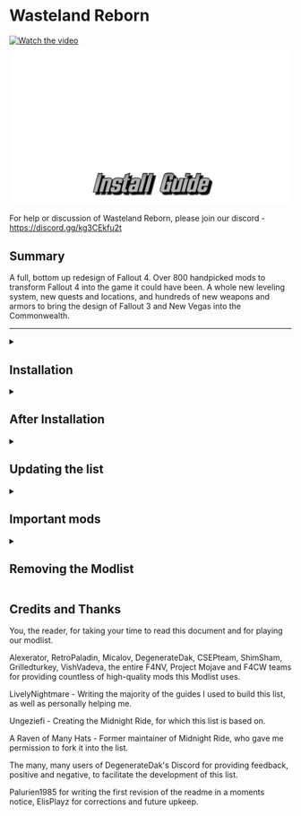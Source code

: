 # Wasteland Reborn
[![Watch the video](https://github.com/Camora0/Wasteland-Reborn/blob/main/WastelandRebornImage2.webp)](https://youtu.be/0KgNWB_znx0)
[![Install guide](https://github.com/Camora0/Wasteland-Reborn/blob/main/WastelandRebornImage3.png)](https://youtu.be/NccDkn4NZFU)

For help or discussion of Wasteland Reborn, please join our discord - https://discord.gg/kg3CEkfu2t

## Summary

A full, bottom up redesign of Fallout 4. Over 800 handpicked mods to transform Fallout 4 into the game it could have been. A whole new leveling system, new quests and locations, and hundreds of new weapons and armors to bring the design of Fallout 3 and New Vegas into the Commonwealth. 

---

<details>
<summary><h2>Installation</h2></summary>

### Pre-Installation

Do note that you MUST use ***FULL (ALL DLC, except high-res textures) LATEST*** Steam version of Fallout 4 because we've said so. Not up for debates.

These steps are only needed if you are installing Wasteland Reborn for the first time.

#### Microsoft Visual C++ Redistributable Package

You most likely already have this installed. The package is required for MO2, and you can download it from [Microsoft](https://support.microsoft.com/en-us/help/2977003/the-latest-supported-visual-c-downloads). Download the x64 version under "Visual Studio 2015, 2017 and 2019". [Direct link](https://aka.ms/vs/16/release/vc_redist.x64.exe) if the other link doesn't work.

#### Turn off Steam updates

To turn off Steam automatically updating the game for you, head over to the Properties window, navigate to the _Updates_ tab and change _Automatic updates_ to _Only update this game when I launch it_.

**This game does use a Stock Game Folder, so it should be fine in the event of an update, but it is still best practice to turn it off.**

#### Cleaning Fallout 4

It is highly recommended to uninstall the game through Steam, delete the game folder, and reinstall it. It is also recommended to delete the `Fallout4` folder in `Documents/My Games/`. Note: Before doing so, make sure that you have backed up anything important as this folder typically contains save game files and .ini files used prior to the installation.

#### Starting Fallout 4

After you have done everything above and have a clean Fallout 4 game folder, start the Launcher and let it do the initial graphics check. Do not worry about this part, as the installation will replace these graphics settings, then Start Fallout 4. 

Once the Main Menu has loaded you may exit. After doing this, do not play Fallout 4 again using the Launcher, as it will revert your .ini files and could mess up your settings.

### Wabbajack

#### Preparations

Download the latest version of Wabbajack [here](https://github.com/wabbajack-tools/wabbajack/releases) and place the `Wabbajack.exe` file in a folder. This folder **must not** be in your Desktop, Downloads, or Program Files folder. It's best to create a Wabbajack folder at the root level, like `C:/Wabbajack`.

#### Download and Installation

The download and installation of Wasteland Reborn process may take a long time, depending on your system. To speed up this process it is advised to place the working folder on an SSD.

1. Open Wabbajack.
2. Click `Browse Modlists` then click the dropdown menu on top and select `Fallout 4` and download Wasteland Reborn from the Modlist Gallery.
3. Set your download and installation paths. The recommended Installation Path is a blank folder at the root of a drive, such as C:\Wasteland Reborn. The download path will update automatically. There's an option to put the download folder on another drive, for example an HDD, while the instance stays on an SSD.
5. Then click the Go/Begin button.
6. Wait for Wabbajack to finish. It may take awhile, depending on your internet speed and if you are using an SSD or HDD.

While this is happening, the developer team suggests to download the mods that ***WILL*** cause issues later down the line if one does not download them before the end of the download phase *(these are linked below)*.

#### Problems with Wabbajack

If you run into download issues with Wabbajack, it is recommended to re-running Wabbajack before posting anything. Wabbajack will continue where it left off, so you will not have to start over.

#### Could not download...

If you have issues with files not downloading, manually download the files and drop them inside of the Download folder, then re-run Wabbajack. Once Wabbajack detects the missing and failed to download files it will finish the setup process.

Current files known to have issues:
1. [Colt Single Action Army - F4NV](https://drive.google.com/file/d/1WmGuPCblM-L22O38qs939FRRs9ehnLsU/view?usp=sharing
) 
2. [Anti-Material Rifle - F4NV](https://drive.google.com/file/d/1PWkbzpFos4YQLGoxjbOi7OmAeikCBgnZ/view?usp=sharing)

</details>

<details>
<summary><h2>After Installation</h2></summary>

### Modifying INIs

To ensure the proper settings are enabled, you need to run Bethini. Launch it through the dropdown menu in Mod Organizer 2.. 

#### Setting BethINI Pie up incase it is not set up automatically:
1. Set the Game Path to: "(Your install folder)\Stock Game and make sure to select ***Fallout4.exe***";
2. Set the INI Path to: "(Your install folder)\profiles\Wasteland Reborn";
3. Use the Restore Backup if you want to use your backed up INIs again. 

#### While Bethini is open, change the following settings, if they are not already set up:
+ Change the resolution of the game (I use a 1440p monitor, and the inis are set as such.) , display mode (default should be set and left at Borderless Windowed);
+ Set the presets to Bethini Presets, and press the High button.
+ Apply the recommended tweaks as well. Then save your settings.

### Saving on disk space ***(Highly OPTIONAL)***

After a successful download deleting the ***downloads*** folder's content is safe. 
Note: If the user does end up cleaning the folder, a redownload ***WILL*** be in order if they do end up deciding to update.

### How to start up Wasteland Reborn

Head over to the installation folder, locate the .exe file `ModOrganizer.exe` and launch it. Once it launches, there will be a drop-down box on the upper right and a big run button right next to it. Ensure it is set to `Wasteland Reborn` select it in the drop-down box, and then click the run button which. You have to run `Wasteland Reborn` through Mod Organizer 2 in order to load the mods correctly as Mod Organizer handles some mods via VFS (Virtual File System).

After making a new character in a new game, you will be immediately prompted to set your name and special stats. After this, select yes on the pop up asking about workshop setups, as this list needs extra time to initialize its scripts.

Shortly after, you will be teleported to the top of the Vault 111 entrance.

After this, you'll want to set up your MCM settings. 

### IT IS IMPERATIVE YOU SET THESE UP TO GET THE INTENDED PLAY EXPERIENCE

First, in the start menu, navigate to the MCM settings menu. Then click on the dropdown titled "MCM Settings", and then "MCM Settings Manager". Press Apply on the preset. Afterwards, you'll need to exit back into the game to select yes on a pop up regarding Legendary effects. Select yes on that pop up, then go back to the MCM settings manager and apply the rest of the settings. 

Once this is done, Save and load your game, and you're good to go!

</details>

<details>
<summary><h2>Updating the list</h2></summary>

If Wasteland Reborn receives an update, please check the Changelog before doing anything.

**Wabbajack will delete all files that are not part of the Modlist when updating!**

This means that if you added any of your own mods into the Modlist, they will be deleted. In the future we will provide details on how to prevent files from being deleted once the most common issues are fixes.

Updating is like installing the modlist. You only have to make sure that you select the same paths and tick the _overwrite existing Modlist_ button (typically Wabbajack already selects the folders but it is recommended to make sure they're correct before continuing).


</details>

<details>
<summary><h2>Important mods</h2></summary>

### Gameplay

1. [Classic Radiation Poisoning 2](https://www.nexusmods.com/fallout4/mods/48185)
2. [Immersive Animation Framework](https://www.nexusmods.com/fallout4/mods/50555)
3. [SCOURGE - Unleveled and Standardised NPC Stats](https://www.nexusmods.com/fallout4/mods/60917)
4. [Silent Protagonist F4SE](https://www.nexusmods.com/fallout4/mods/61732)
5. [Dak's Weapon Rebalance (Damage Overhaul and Leveled Lists](https://www.nexusmods.com/fallout4/mods/77613)
6. [You Are Exceptional - Skills and Perk Overhaul v1.05h](https://www.nexusmods.com/fallout4/mods/76739)

### Quests
1. [CSEP Presents Brothers in Arms Return Of The Outcasts - Mini DLC Sized Quest Mod](https://www.nexusmods.com/fallout4/mods/73657)
2. [CSEP Presents Commonwealth Killer - Quest Mod](https://www.nexusmods.com/fallout4/mods/61305)
3. [CSEP Presents Loaded Bases - Quest Mod](https://www.nexusmods.com/fallout4/mods/70031)
4. [Fallout 4 - Point Lookout](https://www.nexusmods.com/fallout4/mods/60330)
5. [Fourville](https://www.nexusmods.com/fallout4/mods/43979)

### New things
1. [Capital Wasteland Raider Pack](https://www.nexusmods.com/fallout4/mods/50007)
2. [DC and West Coast Supermutants](https://www.nexusmods.com/fallout4/mods/49680)
3. [Mojave Cazadores](https://www.nexusmods.com/fallout4/mods/57161)
4. [Mutant Menagerie - Life Finds A Way](https://www.nexusmods.com/fallout4/mods/68187)
+ 100s of new armors and weapons


</details>

<details>
<summary><h2>Removing the Modlist</h2></summary>

To uninstall Wasteland Reborn simply delete the install folder.

</details>

## Credits and Thanks

You, the reader, for taking your time to read this document and for playing our modlist.

Alexerator, RetroPaladin, Micalov, DegenerateDak, CSEPteam, ShimSham, Grilledturkey, VishVadeva, the entire F4NV, Project Mojave and F4CW teams for providing countless of high-quality mods this Modlist uses.

LivelyNightmare - Writing the majority of the guides I used to build this list, as well as personally helping me.

Ungeziefi - Creating the Midnight Ride, for which this list is based on.

A Raven of Many Hats - Former maintainer of Midnight Ride, who gave me permission to fork it into the list. 

The many, many users of DegenerateDak's Discord for providing feedback, positive and negative, to facilitate the development of this list.

Palurien1985 for writing the first revision of the readme in a moments notice, ElisPlayz for corrections and future upkeep.
